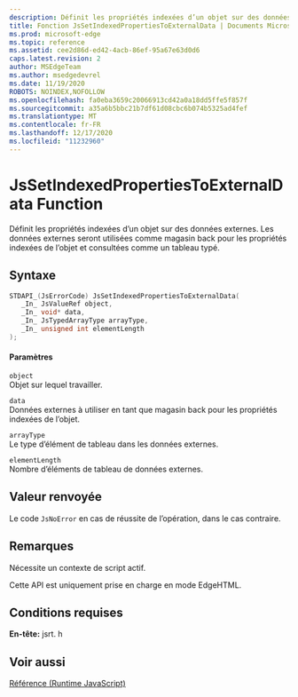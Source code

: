 ```yaml
---
description: Définit les propriétés indexées d’un objet sur des données externes. Les données externes seront utilisées comme magasin back pour les propriétés indexées de l’objet et consultées comme un tableau typé.
title: Fonction JsSetIndexedPropertiesToExternalData | Documents Microsoft
ms.prod: microsoft-edge
ms.topic: reference
ms.assetid: cee2d86d-ed42-4acb-86ef-95a67e63d0d6
caps.latest.revision: 2
author: MSEdgeTeam
ms.author: msedgedevrel
ms.date: 11/19/2020
ROBOTS: NOINDEX,NOFOLLOW
ms.openlocfilehash: fa0eba3659c20066913cd42a0a18dd5ffe5f857f
ms.sourcegitcommit: a35a6b5bbc21b7df61d08cbc6b074b5325ad4fef
ms.translationtype: MT
ms.contentlocale: fr-FR
ms.lasthandoff: 12/17/2020
ms.locfileid: "11232960"
---
```

# JsSetIndexedPropertiesToExternalData Function

Définit les propriétés indexées d’un objet sur des données externes. Les données externes seront utilisées comme magasin back pour les propriétés indexées de l’objet et consultées comme un tableau typé.  
  
## Syntaxe  
  
```cpp  
STDAPI_(JsErrorCode) JsSetIndexedPropertiesToExternalData(  
   _In_ JsValueRef object,  
   _In_ void* data,  
   _In_ JsTypedArrayType arrayType,  
   _In_ unsigned int elementLength  
);  
```  
  
#### Paramètres  
 `object`  
 Objet sur lequel travailler.  
  
 `data`  
 Données externes à utiliser en tant que magasin back pour les propriétés indexées de l’objet.  
  
 `arrayType`  
 Le type d’élément de tableau dans les données externes.  
  
 `elementLength`  
 Nombre d’éléments de tableau de données externes.  
  
## Valeur renvoyée  
 Le code `JsNoError` en cas de réussite de l’opération, dans le cas contraire.  
  
## Remarques  
 Nécessite un contexte de script actif.  
  
 Cette API est uniquement prise en charge en mode EdgeHTML.  
  
## Conditions requises  
 **En-tête:** jsrt. h  
  
## Voir aussi  
 [Référence (Runtime JavaScript)](../chakra-hosting/reference-javascript-runtime.md)
